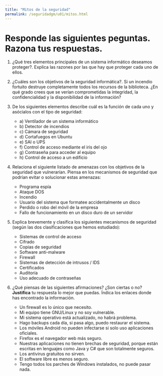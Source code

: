 ```yaml
---
title: "Mitos de la seguridad"
permalink: /seguridadgm/u01/mitos.html
---
```


# Responde las siguientes peguntas. Razona tus respuestas.

1. ¿Qué tres elementos principales de un sistema informático deseamos proteger?. Explica las razones por las que hay que proteger cada uno de ellos.

2. ¿Cuáles son los objetivos de la seguridad informática?. Si un incendio fortuito destruye completamente todos los recursos de la biblioteca. ¿En qué grado crees que se verían comprometidas la integridad, la confidencialidad y la disponibilidad de la información?

3. De los siguientes elementos describe cuál es la función de cada uno y asócialos con el tipo de seguridad:

    * a) Ventilador de un sistema informático
    * b) Detector de incendios
    * c) Cámara de seguridad
    * d) Cortafuegos en Ubuntu
    * e) SAI o UPS
    * f) Control de acceso mediante el iris del ojo
    * g) Contraseña para acceder al equipo
    * h) Control de acceso a un edificio

4. Relaciona el siguiente listado de amenazas con los objetivos de la seguridad que vulnerarían. Piensa en los mecanismos de seguridad que podrían evitar o solucionar estas amenazas:
    * Programa espía
    * Ataque DOS
    * Incendio
    * Usuario del sistema que formatee accidentalmente un disco
    * Perdido o robo del móvil de la empresa
    * Fallo de funcionamiento en un disco duro de un servidor

5.  Explica brevemente y clasifica los siguientes mecanismos de seguridad (según las dos clasificaciones que hemos estudiado):

    * Sistemas de control de acceso
    * Cifrado
    * Copias de seguridad
    * Software anti-malware
    * Firewall
    * Sistemas de detección de intrusos / IDS
    * Certificados
    * Auditoría
    * Uso adecuado de contraseñas

6. ¿Qué piensas de las siguientes afirmaciones? ¿Son ciertas o no? **Justifica** tu respuesta lo mejor que puedas. Índica los enlaces donde has encontrado la información.

    * Un firewall es lo único que necesito.
    * Mi equipo tiene GNU/Linux y no soy vulnerable.
    * Mi sistema operativo está actualizado, no habrá problema.
    * Hago backups cada día, si pasa algo, puedo restaurar el sistema.
    * Los móviles Android no pueden infectarse si solo uso aplicaciones oficiales.
    * Firefox es el navegador web más seguro.
    * Nuestras aplicaciones no tienen brechas de seguridad, porque están escritas en lenguajes como Java y C# que son totalmente seguros.
    * Los antivirus gratuitos no sirven.
    * El software libre es menos seguro.
    * Tengo todos los parches de Windows instalados, no puede pasar nada.
